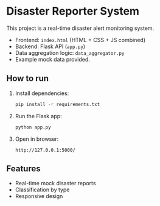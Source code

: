 # Disaster Reporter System

This project is a real-time disaster alert monitoring system.

- Frontend: `index.html` (HTML + CSS + JS combined)
- Backend: Flask API (`app.py`)
- Data aggregation logic: `data_aggregator.py`
- Example mock data provided.

## How to run

1. Install dependencies:
    ```bash
    pip install -r requirements.txt
    ```

2. Run the Flask app:
    ```bash
    python app.py
    ```

3. Open in browser:
    ```
    http://127.0.0.1:5000/
    ```

## Features

- Real-time mock disaster reports
- Classification by type
- Responsive design
